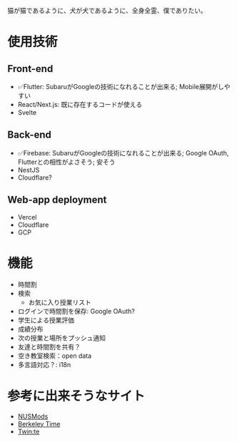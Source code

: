猫が猫であるように、犬が犬であるように、全身全霊、僕でありたい。

# 使用技術
## Front-end
- ✅Flutter: SubaruがGoogleの技術になれることが出来る; Mobile展開がしやすい
- React/Next.js: 既に存在するコードが使える
- Svelte
## Back-end
- ✅Firebase: SubaruがGoogleの技術になれることが出来る; Google OAuth, Flutterとの相性がよさそう; 安そう
- NestJS
- Cloudflare?
## Web-app deployment
- Vercel
- Cloudflare
- GCP

# 機能
- 時間割
- 検索
  - お気に入り授業リスト
- ログインで時間割を保存: Google OAuth?
- 学生による授業評価
- 成績分布
- 次の授業と場所をプッシュ通知
- 友達と時間割を共有？
- 空き教室検索：open data
- 多言語対応？: i18n

# 参考に出来そうなサイト
- [NUSMods](https://nusmods.com/timetable/sem-2)
- [Berkeley Time](https://berkeleytime.com)
- [Twin:te](https://app.twinte.net/)
